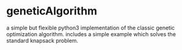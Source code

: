 # geneticAlgorithm
a simple but flexible python3 implementation of the classic genetic optimization algorithm. includes a simple example which solves the standard knapsack problem.
